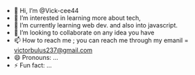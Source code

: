 - 👋 Hi, I’m @Vick-cee44
- 👀 I’m interested in learning more about tech,
- 🌱 I’m currently learning web dev. and also into javascript.
- 💞️ I’m looking to collaborate on any idea you have
- 📫 How to reach me ; you can reach me through my emanil = victorbulus237@gmail.com
- 😄 Pronouns: ...
- ⚡ Fun fact: ...

<!---
Vick-cee44/Vick-cee44 is a ✨ special ✨ repository because its `README.md` (this file) appears on your GitHub profile.
You can click the Preview link to take a look at your changes.
--->
